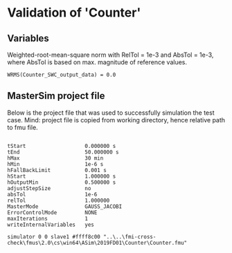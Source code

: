 # Validation of 'Counter'

## Variables
Weighted-root-mean-square norm with RelTol = 1e-3 and AbsTol = 1e-3, where
AbsTol is based on max. magnitude of reference values.

```
WRMS(Counter_SWC_output_data) = 0.0
```

## MasterSim project file

Below is the project file that was used to successfully simulation the test case.
Mind: project file is copied from working directory, hence relative path to fmu file.

```

tStart                   0.000000 s
tEnd                     50.000000 s
hMax                     30 min
hMin                     1e-6 s
hFallBackLimit           0.001 s
hStart                   1.000000 s
hOutputMin               0.500000 s
adjustStepSize           no
absTol                   1e-6
relTol                   1.000000
MasterMode               GAUSS_JACOBI
ErrorControlMode         NONE
maxIterations            1
writeInternalVariables   yes

simulator 0 0 slave1 #ffff8c00 "..\..\fmi-cross-check\fmus\2.0\cs\win64\ASim\2019FD01\Counter\Counter.fmu"


```

